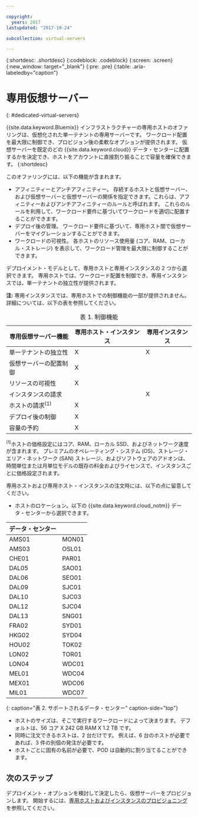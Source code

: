 ```yaml
---

copyright:
  years: 2017
lastupdated: "2017-10-24"

subcollection: virtual-servers

---
```


{:shortdesc: .shortdesc}
{:codeblock: .codeblock}
{:screen: .screen}
{:new_window: target="_blank"}
{:pre: .pre}
{:table: .aria-labeledby="caption"}


# 専用仮想サーバー
{: #dedicated-virtual-servers}

{{site.data.keyword.Bluemix}} インフラストラクチャーの専用ホストのオファリングは、仮想化された単一テナントの専用サーバーです。 ワークロード配置を最大限に制御でき、プロビジョン後の柔軟なオプションが提供されます。 仮想サーバーを既定のどの {{site.data.keyword.cloud}} データ・センターに配置するかを決定でき、ホストをアカウントに直接割り振ることで容量を確保できます。
{:shortdesc}

このオファリングには、以下の機能が含まれます。

* アフィニティーとアンチアフィニティー。 存続するホストと仮想サーバー、および仮想サーバーと仮想サーバーの関係を指定できます。これらは、アフィニティーおよびアンチアフィニティーのルールと呼ばれます。 これらのルールを利用して、ワークロード要件に基づいてワークロードを適切に配置することができます。
* デプロイ後の管理。 ワークロード要件に基づいて、専用ホスト間で仮想サーバーをマイグレーションすることができます。
* ワークロードの可視性。 各ホストのリソース使用量 (コア、RAM、ローカル・ストレージ) を表示して、ワークロード管理を最大限に制御することができます。

デプロイメント・モデルとして、専用ホストと専用インスタンスの 2 つから選択できます。 専用ホストでは、ワークロード配置を制御でき、専用インスタンスでは、単一テナントの独立性が提供されます。

**注:** 専用インスタンスでは、専用ホストでの制御機能の一部が提供されません。  詳細については、以下の表を参照してください。
<table>
<CAPTION>表 1. 制御機能</CAPTION>
<THEAD>
<TR>
<th>専用仮想サーバー機能</th>
<th>専用ホスト・インスタンス</th>
<th>専用インスタンス</th>
</TR>
</THEAD>
<TBODY>
<tr>
<td>単一テナントの独立性</td>
<td>X</td>
<td>X</td>
</tr>
<tr>
<td>仮想サーバーの配置制御</td>
<td>X</td>
<td></td>
</tr>
<tr>
<td>リソースの可視性</td>
<td>X</td>
<td></td>
</tr>
<tr>
<td>インスタンスの請求</td>
<td></td>
<td>X</td>
</tr>
<tr>
<td>ホストの請求<sup>(1)</sup></td>
<td>X</td>
<td></td>
</tr>
<tr>
<td>デプロイ後の制御</td>
<td>X</td>
<td></td>
</tr>
<tr>
<td>容量の予約</td>
<td>X</td>
<td></td>
</tr>
</TBODY>
</table>


<sup>(1)</sup>ホストの価格設定にはコア、RAM、ローカル SSD、およびネットワーク速度が含まれます。 プレミアムのオペレーティング・システム (OS)、ストレージ・エリア・ネットワーク (SAN) ストレージ、およびソフトウェアのアドオンは、時間単位または月単位モデルの既存の料金およびライセンスで、インスタンスごとに価格設定されます。

専用ホストおよび専用ホスト・インスタンスの注文時には、以下の点に留意してください。

* ホストのロケーション。以下の {{site.data.keyword.cloud_notm}} データ・センターから選択できます。

| データ・センター          ||
| ------------ | ------- |
|AMS01         |  MON01  |
|AMS03         |  OSL01  |
|CHE01         |  PAR01  |
|DAL05         |  SAO01  |
|DAL06         |  SEO01  |
|DAL09         |  SJC01  |
|DAL10         |  SJC03  |
|DAL12         |  SJC04  |
|DAL13         |  SNG01  |
|FRA02         |  SYD01  |
|HKG02         |  SYD04  |
|HOU02         |  TOK02  |
|LON02         |  TOR01  |
|LON04         |  WDC01  |
|MEL01         |  WDC04  |
|MEX01         |  WDC06  |
|MIL01         |  WDC07  |
{: caption="表 2. サポートされるデータ・センター" caption-side="top"}

* ホストのサイズは、そこで実行するワークロードによって決まります。 デフォルトは、56 コア X 242 GB RAM X 1.2 TB です。
* 同時に注文できるホストは、2 台だけです。 例えば、6 台のホストが必要であれば、3 件の別個の発注が必要です。
* ホストごとに固有の名前が必要で、POD は自動的に割り当てることができます。

## 次のステップ

デプロイメント・オプションを検討して決定したら、仮想サーバーをプロビジョンします。 開始するには、[専用ホストおよびインスタンスのプロビジョニング](/docs/vsi?topic=virtual-servers-ordering-vs-dedicated)を参照してください。
